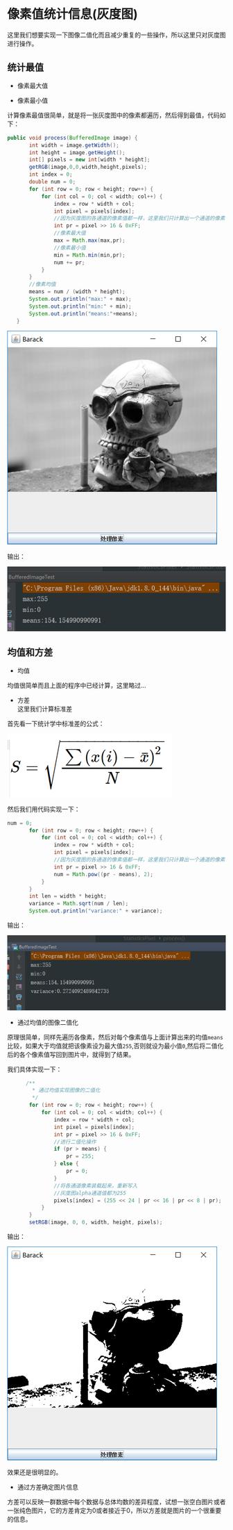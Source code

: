 # 像素值统计信息(灰度图)      

这里我们想要实现一下图像二值化而且减少重复的一些操作，所以这里只对灰度图进行操作。      

## 统计最值     

* 像素最大值        

* 像素最小值          

计算像素最值很简单，就是将一张灰度图中的像素都遍历，然后得到最值，代码如下：       

```java
public void process(BufferedImage image) {
       int width = image.getWidth();
       int height = image.getHeight();
       int[] pixels = new int[width * height];
       getRGB(image,0,0,width,height,pixels);
       int index = 0;
       double num = 0;
       for (int row = 0; row < height; row++) {
           for (int col = 0; col < width; col++) {
               index = row * width + col;
               int pixel = pixels[index];
               //因为灰度图的各通道的像素值都一样，这里我们只计算出一个通道的像素值即可
               int pr = pixel >> 16 & 0xFF;
               //像素最大值
               max = Math.max(max,pr);
               //像素最小值
               min = Math.min(min,pr);
               num += pr;
           }
       }
       //像素均值
       means = num / (width * height);
       System.out.println("max:" + max);
       System.out.println("min:" + min);
       System.out.println("means:"+means);
   }
```         

![](../../../image/graygetmaxandmin.png)        

输出：     

![](../../../image/graygetmaxandminvalue.png)       



## 均值和方差      

* 均值         

均值很简单而且上面的程序中已经计算，这里略过...

* 方差         
这里我们计算标准差                     

首先看一下统计学中标准差的公式：       

![](../../../image/fangchagongshi.png)       

然后我们用代码实现一下：       

```java
num = 0;
       for (int row = 0; row < height; row++) {
           for (int col = 0; col < width; col++) {
               index = row * width + col;
               int pixel = pixels[index];
               //因为灰度图的各通道的像素值都一样，这里我们只计算出一个通道的像素值即可
               int pr = pixel >> 16 & 0xFF;
               num = Math.pow((pr - means), 2);
           }
       }
       int len = width * height;
       variance = Math.sqrt(num / len);
       System.out.println("variance:" + variance);
```      

输出：      

![](../../../image/variancevalue.png)           



* 通过均值的图像二值化        

原理很简单，同样先遍历各像素，然后对每个像素值与上面计算出来的均值`means`比较，如果大于均值就把该像素设为最大值`255`,否则就设为最小值`0`,然后将二值化后的各个像素值写回到图片中，就得到了结果。        

我们具体实现一下：       

```java
      /**
        * 通过均值实现图像的二值化
        */
       for (int row = 0; row < height; row++) {
           for (int col = 0; col < width; col++) {
               index = row * width + col;
               int pixel = pixels[index];
               int pr = pixel >> 16 & 0xFF;
               //进行二值化操作
               if (pr > means) {
                   pr = 255;
               } else {
                   pr = 0;
               }
               //将各通道像素装载起来，重新写入
               //灰度图alpha通道值都为255
               pixels[index] = (255 << 24 | pr << 16 | pr << 8 | pr);
           }
       }
       setRGB(image, 0, 0, width, height, pixels);
```     

输出：      

![](../../../image/graybinaryprocess.png)      

效果还是很明显的。        


* 通过方差确定图片信息         

方差可以反映一群数据中每个数据与总体均数的差异程度，试想一张空白图片或者一张纯色图片，它的方差肯定为0或者接近于0，所以方差就是图片的一个很重要的信息。    
